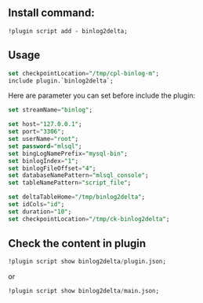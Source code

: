 ## Install command:

```
!plugin script add - binlog2delta;
```

## Usage

```sql
set checkpointLocation="/tmp/cpl-binlog-m";
include plugin.`binlog2delta`;
```

Here are parameter you can set before include the plugin:

```sql
set streamName="binlog";

set host="127.0.0.1";
set port="3306";
set userName="root";
set password="mlsql";
set bingLogNamePrefix="mysql-bin";
set binlogIndex="1";
set binlogFileOffset="4";
set databaseNamePattern="mlsql_console";
set tableNamePattern="script_file";

set deltaTableHome="/tmp/binlog2delta";
set idCols="id";
set duration="10";
set checkpointLocation="/tmp/ck-binlog2delta";

``` 

## Check the content in plugin

```sql
!plugin script show binlog2delta/plugin.json;
```

or

```sql
!plugin script show binlog2delta/main.json;
``` 

